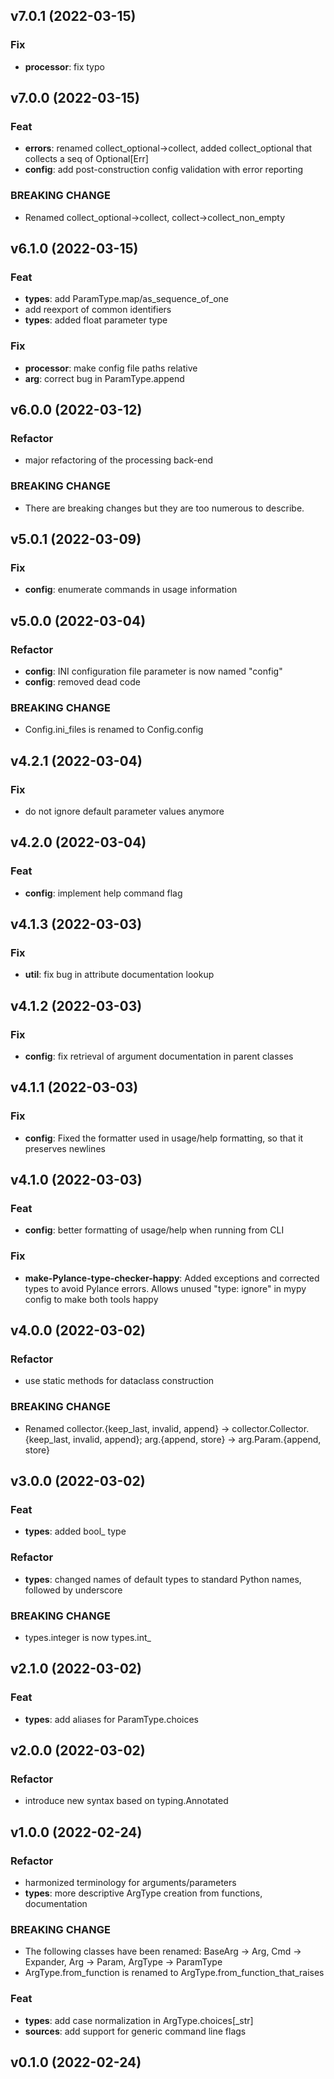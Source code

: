 ## v7.0.1 (2022-03-15)

### Fix

- **processor**: fix typo

## v7.0.0 (2022-03-15)

### Feat

- **errors**: renamed collect_optional->collect, added collect_optional that collects a seq of Optional[Err]
- **config**: add post-construction config validation with error reporting

### BREAKING CHANGE

- Renamed collect_optional->collect, collect->collect_non_empty

## v6.1.0 (2022-03-15)

### Feat

- **types**: add ParamType.map/as_sequence_of_one
- add reexport of common identifiers
- **types**: added float parameter type

### Fix

- **processor**: make config file paths relative
- **arg**: correct bug in ParamType.append

## v6.0.0 (2022-03-12)

### Refactor

- major refactoring of the processing back-end

### BREAKING CHANGE

- There are breaking changes but they are too numerous to describe.

## v5.0.1 (2022-03-09)

### Fix

- **config**: enumerate commands in usage information

## v5.0.0 (2022-03-04)

### Refactor

- **config**: INI configuration file parameter is now named "config"
- **config**: removed dead code

### BREAKING CHANGE

- Config.ini_files is renamed to Config.config

## v4.2.1 (2022-03-04)

### Fix

- do not ignore default parameter values anymore

## v4.2.0 (2022-03-04)

### Feat

- **config**: implement help command flag

## v4.1.3 (2022-03-03)

### Fix

- **util**: fix bug in attribute documentation lookup

## v4.1.2 (2022-03-03)

### Fix

- **config**: fix retrieval of argument documentation in parent classes

## v4.1.1 (2022-03-03)

### Fix

- **config**: Fixed the formatter used in usage/help formatting, so that it preserves newlines

## v4.1.0 (2022-03-03)

### Feat

- **config**: better formatting of usage/help when running from CLI

### Fix

- **make-Pylance-type-checker-happy**: Added exceptions and corrected types to avoid Pylance errors. Allows unused "type: ignore" in mypy config to make both tools happy

## v4.0.0 (2022-03-02)

### Refactor

- use static methods for dataclass construction

### BREAKING CHANGE

- Renamed collector.{keep_last, invalid, append} -> collector.Collector.{keep_last, invalid, append}; arg.{append, store} -> arg.Param.{append, store}

## v3.0.0 (2022-03-02)

### Feat

- **types**: added bool_ type

### Refactor

- **types**: changed names of default types to standard Python names, followed by underscore

### BREAKING CHANGE

- types.integer is now types.int_

## v2.1.0 (2022-03-02)

### Feat

- **types**: add aliases for ParamType.choices

## v2.0.0 (2022-03-02)

### Refactor

- introduce new syntax based on typing.Annotated

## v1.0.0 (2022-02-24)

### Refactor

- harmonized terminology for arguments/parameters
- **types**: more descriptive ArgType creation from functions, documentation

### BREAKING CHANGE

- The following classes have been renamed: BaseArg -> Arg, Cmd -> Expander, Arg -> Param, ArgType -> ParamType
- ArgType.from_function is renamed to ArgType.from_function_that_raises

### Feat

- **types**: add case normalization in ArgType.choices[_str]
- **sources**: add support for generic command line flags

## v0.1.0 (2022-02-24)
